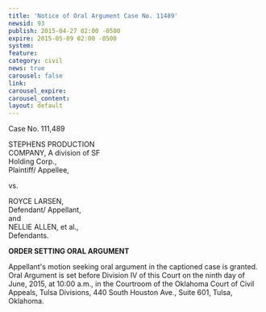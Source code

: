 ```yaml
---
title: 'Notice of Oral Argument Case No. 11489'
newsid: 93
publish: 2015-04-27 02:00 -0500
expire: 2015-05-09 02:00 -0500
system: 
feature: 
category: civil
news: true
carousel: false
link: 
carousel_expire: 
carousel_content: 
layout: default
---
```

<p>Case No. 111,489</p>
<p>STEPHENS PRODUCTION<br>
COMPANY, A division of SF<br>
Holding Corp.,<br>
Plaintiff/ Appellee,  
</p>
<p>vs.</p>
<p>ROYCE LARSEN,<br>
Defendant/ Appellant,<br>
and<br>
NELLIE ALLEN, et al.,<br>
Defendants.  
</p>
<p><strong>ORDER SETTING ORAL ARGUMENT</strong></p>
<p>Appellant's motion seeking oral argument in the captioned case is granted.
Oral Argument is set before Division IV of this Court on the ninth day of June,
2015, at 10:00 a.m., in the Courtroom of the Oklahoma Court of Civil Appeals,
Tulsa Divisions, 440 South Houston Ave., Suite 601, Tulsa, Oklahoma.</p>